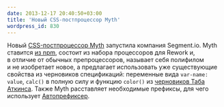 ```yaml
---
date: 2013-12-17 20:40:50+03:00
title: 'Новый CSS-постпроцессор Myth'
wordpress_id: 830
---
```


Новый [CSS-постпроцессор Myth][1] запустила компания Segment.io. Myth ставится [из npm][2], состоит из набора процессоров для Rework и, в отличие от обычных препроцессоров, называет себя полифилом и не изобретает новое, а предлагает использовать уже существующие свойства из черновиков спецификаций: переменные вида `var-name: value`, `calc()` в полную силу и функцию `color()` из [черновиков Таба Аткинса][3]. Также Myth расставляет необходимые префиксы, для чего использует [Автопрефиксер][4].

[1]: http://myth.io/
[2]: https://npmjs.org/package/myth
[3]: http://rawgithub.com/tabatkins/specs/master/css-color/Overview.html#modifying-colors
[4]: https://github.com/ai/autoprefixer
